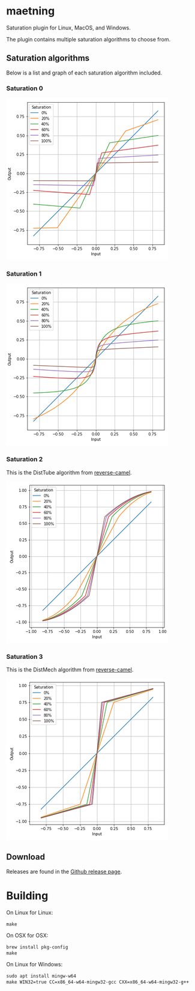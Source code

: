 # maetning

Saturation plugin for Linux, MacOS, and Windows.

The plugin contains multiple saturation algorithms to choose from.

## Saturation algorithms

Below is a list and graph of each saturation algorithm included.

### Saturation 0

![Saturation 0](https://raw.githubusercontent.com/soerenbnoergaard/maetning/master/doc/sat0_io.png)

### Saturation 1

![Saturation 1](https://raw.githubusercontent.com/soerenbnoergaard/maetning/master/doc/sat1_io.png)

### Saturation 2

This is the DistTube algorithm from [reverse-camel](https://github.com/soerenbnoergaard/reverse-camel).

![Saturation 2](https://raw.githubusercontent.com/soerenbnoergaard/maetning/master/doc/sat2_io.png)

### Saturation 3

This is the DistMech algorithm from [reverse-camel](https://github.com/soerenbnoergaard/reverse-camel).

![Saturation 3](https://raw.githubusercontent.com/soerenbnoergaard/maetning/master/doc/sat3_io.png)

## Download

Releases are found in the [Github release page](https://github.com/soerenbnoergaard/maetning/releases).

# Building

On Linux for Linux:

    make

On OSX for OSX:

    brew install pkg-config
    make

On Linux for Windows:

    sudo apt install mingw-w64
    make WIN32=true CC=x86_64-w64-mingw32-gcc CXX=x86_64-w64-mingw32-g++

